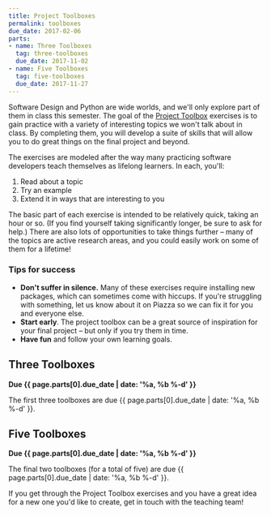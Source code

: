 ```yaml
---
title: Project Toolboxes
permalink: toolboxes
due_date: 2017-02-06
parts:
- name: Three Toolboxes
  tag: three-toolboxes
  due_date: 2017-11-02
- name: Five Toolboxes
  tag: five-toolboxes
  due_date: 2017-11-27
---
```


Software Design and Python are wide worlds, and we'll only explore part of them in class this semester.
The goal of the [Project Toolbox](http://toolboxes.olin.build) exercises is to
gain practice with a variety of interesting topics we won't talk about in
class.
By completing them, you will develop a suite of skills that will allow
you to do great things on the final project and beyond.

The exercises are modeled after the way many practicing software developers
teach themselves as lifelong learners. In each, you'll:

  1. Read about a topic
  2. Try an example
  3. Extend it in ways that are interesting to you

The basic part of each exercise is intended to be relatively quick, taking an
hour or so. (If you find yourself taking significantly longer, be sure to ask
for help.) There are also lots of opportunities to take things further – many
of the topics are active research areas, and you could easily work on some of
them for a lifetime!

### Tips for success

* **Don't suffer in silence.** Many of these exercises require installing new packages, which can sometimes come with hiccups. If you're struggling with something, let us know about it on Piazza so we can fix it for you and everyone else.
* **Start early**. The project toolbox can be a great source of inspiration for your final project – but only if you try them in time.
* **Have fun** and follow your own learning goals.

## Three Toolboxes

**Due {{ page.parts[0].due_date | date: '%a, %b %-d' }}**

The first three toolboxes are due {{ page.parts[0].due_date | date: '%a, %b %-d' }}.

## Five Toolboxes

**Due {{ page.parts[0].due_date | date: '%a, %b %-d' }}**

The final two toolboxes (for a total of five) are due {{ page.parts[0].due_date | date: '%a, %b %-d' }}.

If you get through the Project Toolbox exercises and you have a great idea for
a new one you'd like to create, get in touch with the teaching team!
